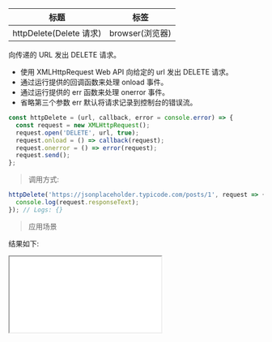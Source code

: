 | 标题                    | 标签            |
| ----------------------- | --------------- |
| httpDelete(Delete 请求) | browser(浏览器) |

向传递的 URL 发出 DELETE 请求。

- 使用 XMLHttpRequest Web API 向给定的 url 发出 DELETE 请求。
- 通过运行提供的回调函数来处理 onload 事件。
- 通过运行提供的 err 函数来处理 onerror 事件。
- 省略第三个参数 err 默认将请求记录到控制台的错误流。

```js
const httpDelete = (url, callback, error = console.error) => {
  const request = new XMLHttpRequest();
  request.open('DELETE', url, true);
  request.onload = () => callback(request);
  request.onerror = () => error(request);
  request.send();
};
```

> 调用方式:

```js
httpDelete('https://jsonplaceholder.typicode.com/posts/1', request => {
  console.log(request.responseText);
}); // Logs: {}
```

> 应用场景

<div class="code-editor" data-url="codes/javascript/html/httpDelete.html" data-language="html"></div>

结果如下:

<iframe src="codes/javascript/html/httpDelete.html"></iframe>
